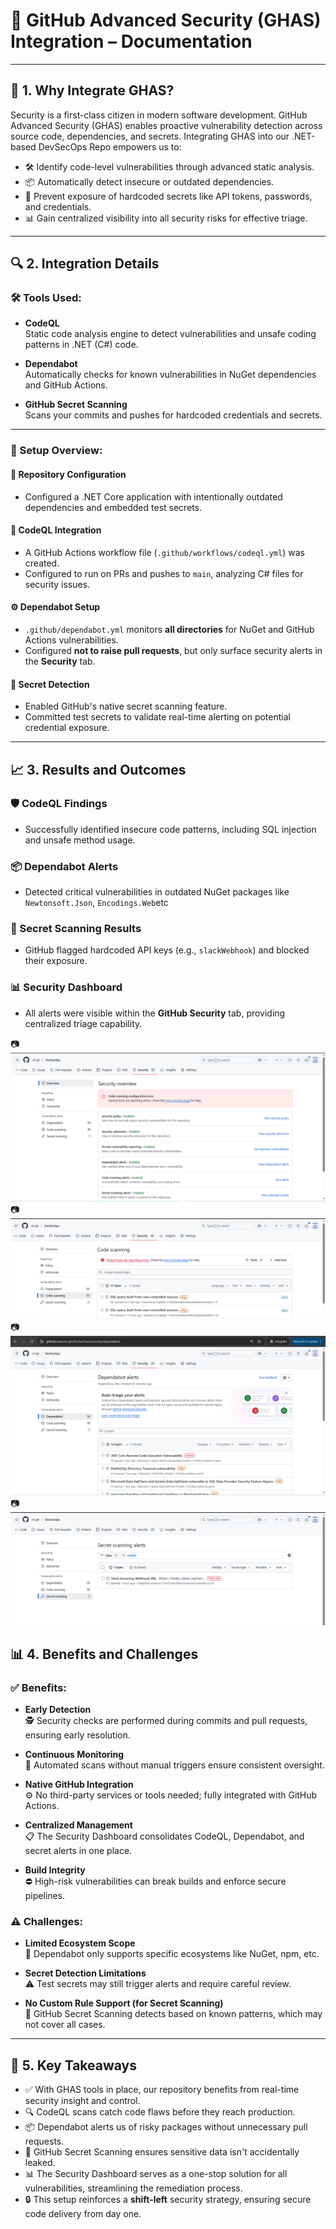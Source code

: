 # 🔐 GitHub Advanced Security (GHAS) Integration – Documentation

---

## 🌟 1. Why Integrate GHAS?

Security is a first-class citizen in modern software development. GitHub Advanced Security (GHAS) enables proactive vulnerability detection across source code, dependencies, and secrets. Integrating GHAS into our .NET-based DevSecOps Repo empowers us to:

- 🛠️ Identify code-level vulnerabilities through advanced static analysis.
- 📦 Automatically detect insecure or outdated dependencies.
- 🔑 Prevent exposure of hardcoded secrets like API tokens, passwords, and credentials.
- 📊 Gain centralized visibility into all security risks for effective triage.

---

## 🔍 2. Integration Details

### 🛠️ Tools Used:

- **CodeQL**  
  Static code analysis engine to detect vulnerabilities and unsafe coding patterns in .NET (C#) code.

- **Dependabot**  
  Automatically checks for known vulnerabilities in NuGet dependencies and GitHub Actions.

- **GitHub Secret Scanning**  
  Scans your commits and pushes for hardcoded credentials and secrets.

---

### 🧪 Setup Overview:

#### 📁 Repository Configuration

- Configured a .NET Core application with intentionally outdated dependencies and embedded test secrets.

#### 📝 CodeQL Integration

- A GitHub Actions workflow file (`.github/workflows/codeql.yml`) was created.
- Configured to run on PRs and pushes to `main`, analyzing C# files for security issues.

#### ⚙️ Dependabot Setup

- `.github/dependabot.yml` monitors **all directories** for NuGet and GitHub Actions vulnerabilities.
- Configured **not to raise pull requests**, but only surface security alerts in the **Security** tab.

#### 🔐 Secret Detection

- Enabled GitHub's native secret scanning feature.
- Committed test secrets to validate real-time alerting on potential credential exposure.

---

## 📈 3. Results and Outcomes

### 🛡️ CodeQL Findings

- Successfully identified insecure code patterns, including SQL injection and unsafe method usage.

### 📦 Dependabot Alerts

- Detected critical vulnerabilities in outdated NuGet packages like `Newtonsoft.Json`, `Encodings.Web`etc

### 🔑 Secret Scanning Results

- GitHub flagged hardcoded API keys (e.g., `slackWebhook`) and blocked their exposure.

### 📊 Security Dashboard

- All alerts were visible within the **GitHub Security** tab, providing centralized triage capability.

📷 ![GHAS Enable Proof](S1A/assets/images/ghas-enable-proof.png)
📷 ![CodeQL Proof](S1A/assets/images/codeql-proof.png)  
📷 ![Dependabot Proof](S1A/assets/images/dependabot-proof.png)  
📷 ![Secret Scan Proof](S1A/assets/images/secret-scan-proof.png)

## 📊 4. Benefits and Challenges

### ✅ Benefits:

- **Early Detection**  
  🕵️ Security checks are performed during commits and pull requests, ensuring early resolution.

- **Continuous Monitoring**  
  🔄 Automated scans without manual triggers ensure consistent oversight.

- **Native GitHub Integration**  
  ⚙️ No third-party services or tools needed; fully integrated with GitHub Actions.

- **Centralized Management**  
  📋 The Security Dashboard consolidates CodeQL, Dependabot, and secret alerts in one place.

- **Build Integrity**  
  ⛔ High-risk vulnerabilities can break builds and enforce secure pipelines.

### ⚠️ Challenges:

- **Limited Ecosystem Scope**  
  🚫 Dependabot only supports specific ecosystems like NuGet, npm, etc.

- **Secret Detection Limitations**  
  ⚠️ Test secrets may still trigger alerts and require careful review.

- **No Custom Rule Support (for Secret Scanning)**  
  🔐 GitHub Secret Scanning detects based on known patterns, which may not cover all cases.

---

## 🏁 5. Key Takeaways

- ✅ With GHAS tools in place, our repository benefits from real-time security insight and control.
- 🔍 CodeQL scans catch code flaws before they reach production.
- 📦 Dependabot alerts us of risky packages without unnecessary pull requests.
- 🔑 GitHub Secret Scanning ensures sensitive data isn't accidentally leaked.
- 📊 The Security Dashboard serves as a one-stop solution for all vulnerabilities, streamlining the remediation process.
- 🔒 This setup reinforces a **shift-left** security strategy, ensuring secure code delivery from day one.